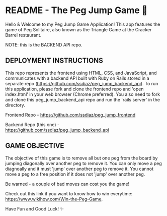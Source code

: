 # README - The Peg Jump Game 🔺
Hello & Welcome to my Peg Jump Game Application! This app features the game of Peg Solitaire, also known as the Triangle Game at the Cracker Barrel restaurant.

NOTE: this is the BACKEND API repo.

## DEPLOYMENT INSTRUCTIONS
This repo represents the frontend using HTML, CSS, and JavaScript, and communicates with a backend API built with Ruby on Rails stored in a separate repo (https://github.com/ssdiaz/peg_jump_backend_api). To run this application, please fork and clone the frontend repo and 'open index.html' in your web browser (Chrome preferred). You also need to fork and clone this peg_jump_backend_api repo and run the 'rails server' in the directory.

Frontend Repo  - https://github.com/ssdiaz/peg_jump_frontend

Backend Repo (this one) - https://github.com/ssdiaz/peg_jump_backend_api

## GAME OBJECTIVE
The objective of this game is to remove all but one peg from the board by jumping diagonally over another peg to remove it. You can only move a peg diagnoally and it must 'jump' over another peg to remove it. You cannot move a peg to a free position if it does not 'jump' over another peg.

Be warned - a couple of bad moves can cost you the game!

Check out this link if you want to know how to win everytime: https://www.wikihow.com/Win-the-Peg-Game.

Have Fun and Good Luck! ✨
